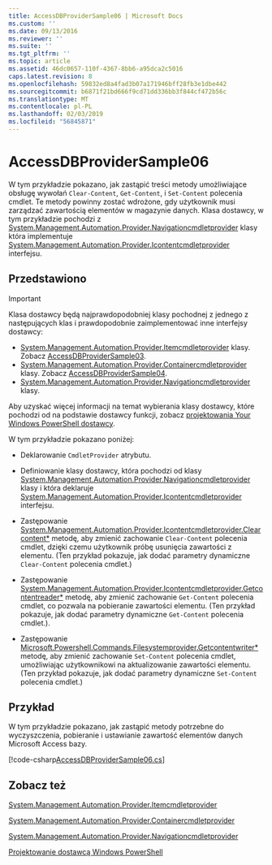 ```yaml
---
title: AccessDBProviderSample06 | Microsoft Docs
ms.custom: ''
ms.date: 09/13/2016
ms.reviewer: ''
ms.suite: ''
ms.tgt_pltfrm: ''
ms.topic: article
ms.assetid: 46dc0657-110f-4367-8bb6-a95dca2c5016
caps.latest.revision: 8
ms.openlocfilehash: 59832ed8a4fad3b07a171946bff28fb3e1dbe442
ms.sourcegitcommit: b6871f21bd666f9cd71dd336bb3f844cf472b56c
ms.translationtype: MT
ms.contentlocale: pl-PL
ms.lasthandoff: 02/03/2019
ms.locfileid: "56845871"
---
```

# <a name="accessdbprovidersample06"></a>AccessDBProviderSample06

W tym przykładzie pokazano, jak zastąpić treści metody umożliwiające obsługę wywołań `Clear-Content`, `Get-Content`, i `Set-Content` polecenia cmdlet. Te metody powinny zostać wdrożone, gdy użytkownik musi zarządzać zawartością elementów w magazynie danych. Klasa dostawcy, w tym przykładzie pochodzi z [System.Management.Automation.Provider.Navigationcmdletprovider](/dotnet/api/System.Management.Automation.Provider.NavigationCmdletProvider) klasy która implementuje [ System.Management.Automation.Provider.Icontentcmdletprovider](/dotnet/api/System.Management.Automation.Provider.IContentCmdletProvider) interfejsu.

## <a name="demonstrates"></a>Przedstawiono

> [!IMPORTANT]
> Klasa dostawcy będą najprawdopodobniej klasy pochodnej z jednego z następujących klas i prawdopodobnie zaimplementować inne interfejsy dostawcy:
>
> -   [System.Management.Automation.Provider.Itemcmdletprovider](/dotnet/api/System.Management.Automation.Provider.ItemCmdletProvider) klasy. Zobacz [AccessDBProviderSample03](./accessdbprovidersample03.md).
> -   [System.Management.Automation.Provider.Containercmdletprovider](/dotnet/api/System.Management.Automation.Provider.ContainerCmdletProvider) klasy. Zobacz [AccessDBProviderSample04](./accessdbprovidersample04.md).
> -   [System.Management.Automation.Provider.Navigationcmdletprovider](/dotnet/api/System.Management.Automation.Provider.NavigationCmdletProvider) klasy.
>
> Aby uzyskać więcej informacji na temat wybierania klasy dostawcy, które pochodzi od na podstawie dostawcy funkcji, zobacz [projektowania Your Windows PowerShell dostawcy](./provider-types.md).

W tym przykładzie pokazano poniżej:

- Deklarowanie `CmdletProvider` atrybutu.

- Definiowanie klasy dostawcy, która pochodzi od klasy [System.Management.Automation.Provider.Navigationcmdletprovider](/dotnet/api/System.Management.Automation.Provider.NavigationCmdletProvider) klasy i która deklaruje [ System.Management.Automation.Provider.Icontentcmdletprovider](/dotnet/api/System.Management.Automation.Provider.IContentCmdletProvider) interfejsu.

- Zastępowanie [System.Management.Automation.Provider.Icontentcmdletprovider.Clearcontent*](/dotnet/api/System.Management.Automation.Provider.IContentCmdletProvider.ClearContent) metodę, aby zmienić zachowanie `Clear-Content` polecenia cmdlet, dzięki czemu użytkownik próbę usunięcia zawartości z elementu. (Ten przykład pokazuje, jak dodać parametry dynamiczne `Clear-Content` polecenia cmdlet.)

- Zastępowanie [System.Management.Automation.Provider.Icontentcmdletprovider.Getcontentreader*](/dotnet/api/System.Management.Automation.Provider.IContentCmdletProvider.GetContentReader) metodę, aby zmienić zachowanie `Get-Content` polecenia cmdlet, co pozwala na pobieranie zawartości elementu. (Ten przykład pokazuje, jak dodać parametry dynamiczne `Get-Content` polecenia cmdlet.).

- Zastępowanie [Microsoft.Powershell.Commands.Filesystemprovider.Getcontentwriter*](/dotnet/api/Microsoft.PowerShell.Commands.FileSystemProvider.GetContentWriter) metodę, aby zmienić zachowanie `Set-Content` polecenia cmdlet, umożliwiając użytkownikowi na aktualizowanie zawartości elementu. (Ten przykład pokazuje, jak dodać parametry dynamiczne `Set-Content` polecenia cmdlet.)

## <a name="example"></a>Przykład

W tym przykładzie pokazano, jak zastąpić metody potrzebne do wyczyszczenia, pobieranie i ustawianie zawartość elementów danych Microsoft Access bazy.

[!code-csharp[AccessDBProviderSample06.cs](../../powershell-sdk-samples/SDK-2.0/csharp/AccessDBProviderSample06/AccessDBProviderSample06.cs#L11-L2399 "AccessDBProviderSample06.cs")]

## <a name="see-also"></a>Zobacz też

[System.Management.Automation.Provider.Itemcmdletprovider](/dotnet/api/System.Management.Automation.Provider.ItemCmdletProvider)

[System.Management.Automation.Provider.Containercmdletprovider](/dotnet/api/System.Management.Automation.Provider.ContainerCmdletProvider)

[System.Management.Automation.Provider.Navigationcmdletprovider](/dotnet/api/System.Management.Automation.Provider.NavigationCmdletProvider)

[Projektowanie dostawcą Windows PowerShell](./provider-types.md)